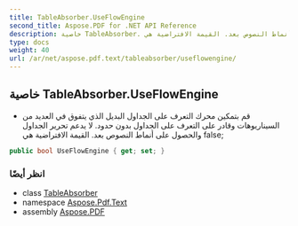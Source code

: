 ```yaml
---
title: TableAbsorber.UseFlowEngine
second_title: Aspose.PDF for .NET API Reference
description: خاصية TableAbsorber. قم بتمكين محرك التعرف على الجداول البديل الذي يتفوق في العديد من السيناريوهات وقادر على التعرف على الجداول بدون حدود. لا يدعم تحرير الجداول والحصول على أنماط النصوص بعد. القيمة الافتراضية هي false
type: docs
weight: 40
url: /ar/net/aspose.pdf.text/tableabsorber/useflowengine/
---
```

## خاصية TableAbsorber.UseFlowEngine

* قم بتمكين محرك التعرف على الجداول البديل الذي يتفوق في العديد من السيناريوهات وقادر على التعرف على الجداول بدون حدود. لا يدعم تحرير الجداول والحصول على أنماط النصوص بعد. القيمة الافتراضية هي false;

```csharp
public bool UseFlowEngine { get; set; }
```

### انظر أيضًا

* class [TableAbsorber](../)
* namespace [Aspose.Pdf.Text](../../../aspose.pdf.text/)
* assembly [Aspose.PDF](../../../)